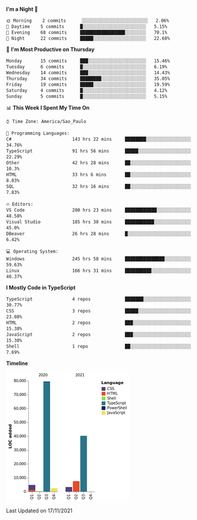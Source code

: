 <!--START_SECTION:waka-->
**I'm a Night 🦉** 

```text
🌞 Morning    2 commits      ░░░░░░░░░░░░░░░░░░░░░░░░░   2.06% 
🌆 Daytime    5 commits      █░░░░░░░░░░░░░░░░░░░░░░░░   5.15% 
🌃 Evening    68 commits     █████████████████░░░░░░░░   70.1% 
🌙 Night      22 commits     █████░░░░░░░░░░░░░░░░░░░░   22.68%

```
📅 **I'm Most Productive on Thursday** 

```text
Monday       15 commits     ███░░░░░░░░░░░░░░░░░░░░░░   15.46% 
Tuesday      6 commits      █░░░░░░░░░░░░░░░░░░░░░░░░   6.19% 
Wednesday    14 commits     ███░░░░░░░░░░░░░░░░░░░░░░   14.43% 
Thursday     34 commits     ████████░░░░░░░░░░░░░░░░░   35.05% 
Friday       19 commits     █████░░░░░░░░░░░░░░░░░░░░   19.59% 
Saturday     4 commits      █░░░░░░░░░░░░░░░░░░░░░░░░   4.12% 
Sunday       5 commits      █░░░░░░░░░░░░░░░░░░░░░░░░   5.15%

```


📊 **This Week I Spent My Time On** 

```text
⌚︎ Time Zone: America/Sao_Paulo

💬 Programming Languages: 
C#                       143 hrs 22 mins     ████████░░░░░░░░░░░░░░░░░   34.76% 
TypeScript               91 hrs 56 mins      █████░░░░░░░░░░░░░░░░░░░░   22.29% 
Other                    42 hrs 28 mins      ██░░░░░░░░░░░░░░░░░░░░░░░   10.3% 
HTML                     33 hrs 6 mins       ██░░░░░░░░░░░░░░░░░░░░░░░   8.03% 
SQL                      32 hrs 16 mins      ██░░░░░░░░░░░░░░░░░░░░░░░   7.83%

🔥 Editors: 
VS Code                  200 hrs 23 mins     ████████████░░░░░░░░░░░░░   48.58% 
Visual Studio            185 hrs 38 mins     ███████████░░░░░░░░░░░░░░   45.0% 
DBeaver                  26 hrs 28 mins      █░░░░░░░░░░░░░░░░░░░░░░░░   6.42%

💻 Operating System: 
Windows                  245 hrs 58 mins     ███████████████░░░░░░░░░░   59.63% 
Linux                    166 hrs 31 mins     ██████████░░░░░░░░░░░░░░░   40.37%

```

**I Mostly Code in TypeScript** 

```text
TypeScript               4 repos             ███████░░░░░░░░░░░░░░░░░░   30.77% 
CSS                      3 repos             █████░░░░░░░░░░░░░░░░░░░░   23.08% 
HTML                     2 repos             ███░░░░░░░░░░░░░░░░░░░░░░   15.38% 
JavaScript               2 repos             ███░░░░░░░░░░░░░░░░░░░░░░   15.38% 
Shell                    1 repo              ██░░░░░░░░░░░░░░░░░░░░░░░   7.69%

```


**Timeline**

![Chart not found](https://raw.githubusercontent.com/jonhoffmam/jonhoffmam/master/charts/bar_graph.png) 


 Last Updated on 17/11/2021
<!--END_SECTION:waka-->
